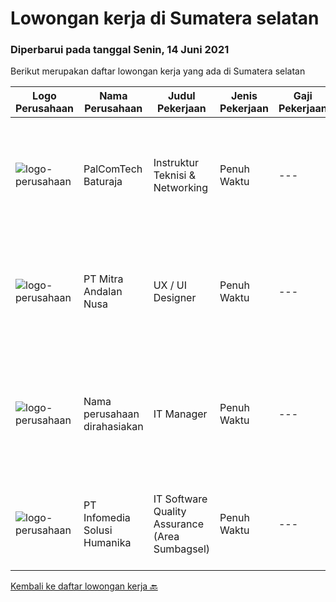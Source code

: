 
  # Lowongan kerja di Sumatera selatan

  ### Diperbarui pada tanggal Senin, 14 Juni 2021

  Berikut merupakan daftar lowongan kerja yang ada di Sumatera selatan

  |Logo Perusahaan | Nama Perusahaan | Judul Pekerjaan | Jenis Pekerjaan | Gaji Pekerjaan | Lokasi | Deskripsi | Tanggal diunggah | Pranala |
  | -------------- | --------------- | --------------- | --------- | --------- | -------------- | ------- | ----------- | ----------- |
  |![logo-perusahaan](https://us.123rf.com/450wm/pavelstasevich/pavelstasevich1811/pavelstasevich181101027/112815900-stock-vector-no-image-available-icon-flat-vector.jpg?ver=6)|PalComTech Baturaja|Instruktur Teknisi & Networking|Penuh Waktu|---|Sumatera Selatan|Kualifikasi: Usia maksimal 35 tahun  Pendidikan minimal D3 semua jurusan diutamakan jurusan komputer  Menguasai aplikasi wajib ms office, teknisi dan...|Selasa, 08 Juni 2021|https://www.jobstreet.co.id/id/job/instruktur-teknisi-networking-3550610?token=0~2e46825e-3a33-4bb8-a2cf-fb9f2cd809a3&sectionRank=1&jobId=jobstreet-id-job-3550610|
|![logo-perusahaan](https://image-service-cdn.seek.com.au/08b08b4d6ec41ffa7721d405fe1174a45e871ed3/ee4dce1061f3f616224767ad58cb2fc751b8d2dc)|PT Mitra Andalan Nusa|UX / UI Designer|Penuh Waktu|---|Sumatera Selatan|Tangung jawab : Mengumpulkan dan evaluaei kebutuhan pengguna Koordinasi dengan atasan dan sesama rekan project  Ilustrasi ide desain rnenggunakan...|Kamis, 10 Juni 2021|https://www.jobstreet.co.id/id/job/ux-ui-designer-3553490?token=0~2e46825e-3a33-4bb8-a2cf-fb9f2cd809a3&sectionRank=2&jobId=jobstreet-id-job-3553490|
|![logo-perusahaan](https://us.123rf.com/450wm/pavelstasevich/pavelstasevich1811/pavelstasevich181101027/112815900-stock-vector-no-image-available-icon-flat-vector.jpg?ver=6)|Nama perusahaan dirahasiakan|IT Manager|Penuh Waktu|---|Bali|Pendidikan minimal S1 segala jurusan Memiliki pengetahuan mengenai PHP dan bahasa pemrograman lainnya atau menguasai jaringan Gaji negotiable...|Selasa, 25 Mei 2021|https://www.jobstreet.co.id/id/job/it-manager-3537839?token=0~2e46825e-3a33-4bb8-a2cf-fb9f2cd809a3&sectionRank=3&jobId=jobstreet-id-job-3537839|
|![logo-perusahaan](https://image-service-cdn.seek.com.au/63373d162568ae23aa2bd2a36d347af5a9d4476e/ee4dce1061f3f616224767ad58cb2fc751b8d2dc)|PT Infomedia Solusi Humanika|IT Software Quality Assurance (Area Sumbagsel)|Penuh Waktu|---|Bengkulu|IT Software Quality Assurance Kualifikasi : Pendidikan minimal S1 Jurusan Teknik Informatika / Ilmu Komputer / Sistem Informasi / Sains &amp;...|Senin, 17 Mei 2021|https://www.jobstreet.co.id/id/job/it-software-quality-assurance-area-sumbagsel-3530949?token=0~2e46825e-3a33-4bb8-a2cf-fb9f2cd809a3&sectionRank=4&jobId=jobstreet-id-job-3530949|


  [Kembali ke daftar lowongan kerja 🔙](../README.md#daftar-lowongan-kerja)
  